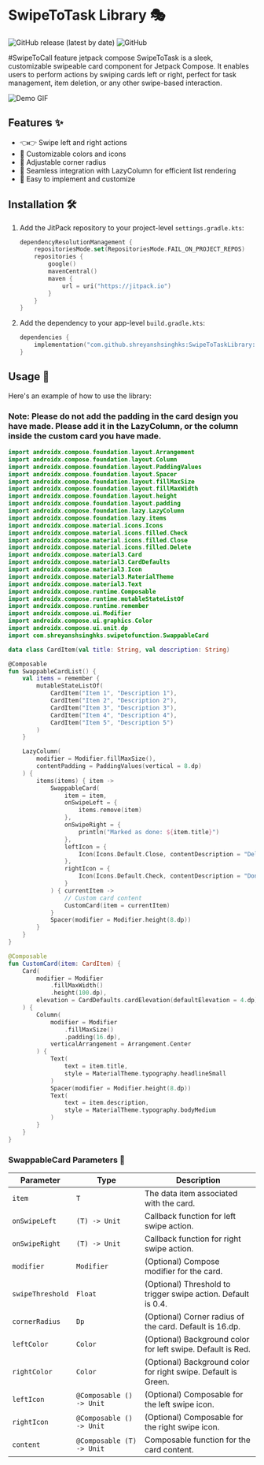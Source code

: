 # SwipeToTask Library 🎭

![GitHub release (latest by date)](https://img.shields.io/github/v/release/shreyanshsinghks/SwipeToTaskLibrary)
![GitHub](https://img.shields.io/github/license/shreyanshsinghks/SwipeToTaskLibrary)

#SwipeToCall feature jetpack compose
SwipeToTask is a sleek, customizable swipeable card component for Jetpack Compose. It enables users to perform actions by swiping cards left or right, perfect for task management, item deletion, or any other swipe-based interaction.

![Demo GIF](link_to_demo_gif.gif)

## Features ✨

- 👈👉 Swipe left and right actions
- 🎨 Customizable colors and icons
- 📐 Adjustable corner radius
- 📜 Seamless integration with LazyColumn for efficient list rendering
- 🚀 Easy to implement and customize

## Installation 🛠️

1. Add the JitPack repository to your project-level `settings.gradle.kts`:

    ```kotlin
    dependencyResolutionManagement {
        repositoriesMode.set(RepositoriesMode.FAIL_ON_PROJECT_REPOS)
        repositories {
            google()
            mavenCentral()
            maven {
                url = uri("https://jitpack.io")
            }
        }
    }
    ```

2. Add the dependency to your app-level `build.gradle.kts`:

    ```kotlin
    dependencies {
        implementation("com.github.shreyanshsinghks:SwipeToTaskLibrary:1.0")
    }
    ```

## Usage 📖

Here's an example of how to use the library:
### Note: Please do not add the padding in the card design you have made. Please add it in the LazyColumn, or the column inside the custom card you have made.

```kotlin
import androidx.compose.foundation.layout.Arrangement
import androidx.compose.foundation.layout.Column
import androidx.compose.foundation.layout.PaddingValues
import androidx.compose.foundation.layout.Spacer
import androidx.compose.foundation.layout.fillMaxSize
import androidx.compose.foundation.layout.fillMaxWidth
import androidx.compose.foundation.layout.height
import androidx.compose.foundation.layout.padding
import androidx.compose.foundation.lazy.LazyColumn
import androidx.compose.foundation.lazy.items
import androidx.compose.material.icons.Icons
import androidx.compose.material.icons.filled.Check
import androidx.compose.material.icons.filled.Close
import androidx.compose.material.icons.filled.Delete
import androidx.compose.material3.Card
import androidx.compose.material3.CardDefaults
import androidx.compose.material3.Icon
import androidx.compose.material3.MaterialTheme
import androidx.compose.material3.Text
import androidx.compose.runtime.Composable
import androidx.compose.runtime.mutableStateListOf
import androidx.compose.runtime.remember
import androidx.compose.ui.Modifier
import androidx.compose.ui.graphics.Color
import androidx.compose.ui.unit.dp
import com.shreyanshsinghks.swipetofunction.SwappableCard

data class CardItem(val title: String, val description: String)

@Composable
fun SwappableCardList() {
    val items = remember {
        mutableStateListOf(
            CardItem("Item 1", "Description 1"),
            CardItem("Item 2", "Description 2"),
            CardItem("Item 3", "Description 3"),
            CardItem("Item 4", "Description 4"),
            CardItem("Item 5", "Description 5")
        )
    }

    LazyColumn(
        modifier = Modifier.fillMaxSize(),
        contentPadding = PaddingValues(vertical = 8.dp)
    ) {
        items(items) { item ->
            SwappableCard(
                item = item,
                onSwipeLeft = {
                    items.remove(item)
                },
                onSwipeRight = {
                    println("Marked as done: ${item.title}")
                },
                leftIcon = {
                    Icon(Icons.Default.Close, contentDescription = "Delete", tint = Color.White)
                },
                rightIcon = {
                    Icon(Icons.Default.Check, contentDescription = "Done", tint = Color.White)
                }
            ) { currentItem ->
                // Custom card content
                CustomCard(item = currentItem)
            }
            Spacer(modifier = Modifier.height(8.dp))
        }
    }
}

@Composable
fun CustomCard(item: CardItem) {
    Card(
        modifier = Modifier
            .fillMaxWidth()
            .height(100.dp),
        elevation = CardDefaults.cardElevation(defaultElevation = 4.dp)
    ) {
        Column(
            modifier = Modifier
                .fillMaxSize()
                .padding(16.dp),
            verticalArrangement = Arrangement.Center
        ) {
            Text(
                text = item.title,
                style = MaterialTheme.typography.headlineSmall
            )
            Spacer(modifier = Modifier.height(8.dp))
            Text(
                text = item.description,
                style = MaterialTheme.typography.bodyMedium
            )
        }
    }
}
```

### SwappableCard Parameters 📝

| Parameter       | Type                      | Description                                            |
|-----------------|---------------------------|--------------------------------------------------------|
| `item`          | `T`                       | The data item associated with the card.                |
| `onSwipeLeft`   | `(T) -> Unit`             | Callback function for left swipe action.               |
| `onSwipeRight`  | `(T) -> Unit`             | Callback function for right swipe action.              |
| `modifier`      | `Modifier`                | (Optional) Compose modifier for the card.              |
| `swipeThreshold`| `Float`                   | (Optional) Threshold to trigger swipe action. Default is 0.4. |
| `cornerRadius`  | `Dp`                      | (Optional) Corner radius of the card. Default is 16.dp.|
| `leftColor`     | `Color`                   | (Optional) Background color for left swipe. Default is Red.|
| `rightColor`    | `Color`                   | (Optional) Background color for right swipe. Default is Green.|
| `leftIcon`      | `@Composable () -> Unit`  | (Optional) Composable for the left swipe icon.         |
| `rightIcon`     | `@Composable () -> Unit`  | (Optional) Composable for the right swipe icon.        |
| `content`       | `@Composable (T) -> Unit` | Composable function for the card content.              |
